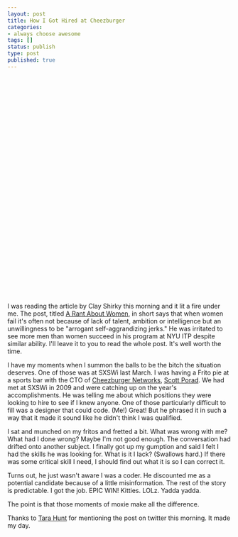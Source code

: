 ```yaml
---
layout: post
title: How I Got Hired at Cheezburger
categories:
- always choose awesome
tags: []
status: publish
type: post
published: true
---
```

<object width='600' height='495'><param name='movie' value='http://www.youtube.com/v/DhaRkWfaq10&searchbar=0&iv_load_policy=3&ap=%2526fmt%3D18'></param><param name='allowFullScreen' value='true'></param><param name='wmode' value='opaque'></param><param name='allowscriptaccess' value='always'></param><embed src='http://www.youtube.com/v/DhaRkWfaq10&searchbar=0&iv_load_policy=3&ap=%2526fmt%3D18' type='application/x-shockwave-flash' allowscriptaccess='always' allowfullscreen='true' width='600' height='495' wmode='opaque'></embed></object>



I was reading the article by Clay Shirky this morning and it lit a fire under me. The post, titled <a href="http://www.shirky.com/weblog/2010/01/a-rant-about-women/">A Rant About Women</a>, in short says that when women fail it's often not because of lack of talent, ambition or intelligence but an unwillingness to be "arrogant self-aggrandizing jerks." He was irritated to see more men than women succeed in his program at NYU ITP despite similar ability. I'll leave it to you to read the whole post. It's well worth the time.

I have my moments when I summon the balls to be the bitch the situation deserves. One of those was at SXSWi last March. I was having a Frito pie at a sports bar with the CTO of <a href="http://icanhascheezburger.com">Cheezburger Networks</a>, <a href="http://twitter.com/scottporad">Scott Porad</a>. We had met at SXSWi in 2009 and were catching up on the year's accomplishments. He was telling me about which positions they were looking to hire to see if I knew anyone. One of those particularly difficult to fill was a designer that could code. (Me!) Great! But he phrased it in such a way that it made it sound like he didn't think I was qualified.

I sat and munched on my fritos and fretted a bit. What was wrong with me? What had I done wrong? Maybe I'm not good enough. The conversation had drifted onto another subject. I finally got up my gumption and said I felt I had the skills he was looking for. What is it I lack? (Swallows hard.) If there was some critical skill I need, I should find out what it is so I can correct it.

Turns out, he just wasn't aware I was a coder. He discounted me as a potential candidate because of a little misinformation. The rest of the story is predictable. I got the job. EPIC WIN! Kitties. LOLz. Yadda yadda.

The point is that those moments of moxie make all the difference.

Thanks to <a href="http://twitter.com/missrogue">Tara Hunt</a> for mentioning the post on twitter this morning. It made my day.
